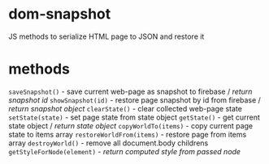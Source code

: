 # dom-snapshot
JS methods to serialize HTML page to JSON and restore it

# methods
`saveSnapshot()` - save current web-page as snapshot to firebase / _return snapshot id_
`showSnapshot(id)` - restore page snapshot by id from firebase / _return snapshot object_
`clearState()` - clear collected web-page state
`setState(state)` - set page state from state object
`getState()` - get current state object / _return state object_
`copyWorldTo(items)` - copy current page state to items array
`restoreWorldFrom(items)` - restore page from items array
`destroyWorld()` - remove all document.body childrens
`getStyleForNode(element)` - _return computed style from passed node_
